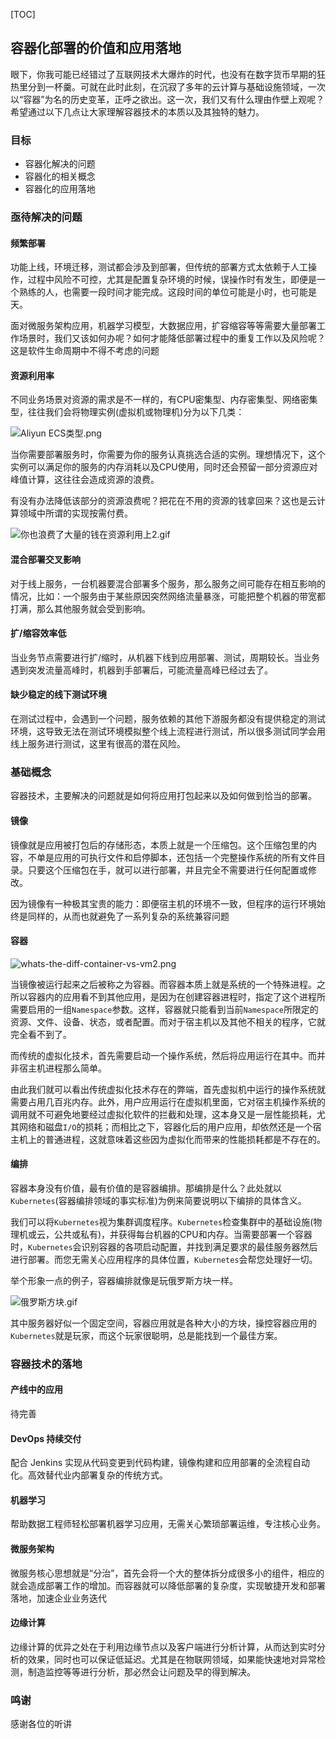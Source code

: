 [TOC]

## 容器化部署的价值和应用落地

眼下，你我可能已经错过了互联网技术大爆炸的时代，也没有在数字货币早期的狂热里分到一杯羹。可就在此时此刻，在沉寂了多年的云计算与基础设施领域，一次以“容器”为名的历史变革，正呼之欲出。这一次，我们又有什么理由作壁上观呢？希望通过以下几点让大家理解容器技术的本质以及其独特的魅力。

### 目标

- 容器化解决的问题
- 容器化的相关概念
- 容器化的应用落地

### 亟待解决的问题

#### 频繁部署

功能上线，环境迁移，测试都会涉及到部署，但传统的部署方式太依赖于人工操作，过程中风险不可控，尤其是配置复杂环境的时候，误操作时有发生，即便是一个熟练的人，也需要一段时间才能完成。这段时间的单位可能是小时，也可能是天。

面对微服务架构应用，机器学习模型，大数据应用，扩容缩容等等需要大量部署工作场景时，我们又该如何办呢？如何才能降低部署过程中的重复工作以及风险呢？这是软件生命周期中不得不考虑的问题

#### 资源利用率

不同业务场景对资源的需求是不一样的，有CPU密集型、内存密集型、网络密集型，往往我们会将物理实例(虚拟机或物理机)分为以下几类：

![Aliyun ECS类型.png](https://note.youdao.com/yws/res/83223/WEBRESOURCE205fa6bfa05e9b7b49085b842f7f2695)

当你需要部署服务时，你需要为你的服务认真挑选合适的实例。理想情况下，这个实例可以满足你的服务的内存消耗以及CPU使用，同时还会预留一部分资源应对峰值计算，这往往会造成资源的浪费。

有没有办法降低该部分的资源浪费呢？把花在不用的资源的钱拿回来？这也是云计算领域中所谓的实现按需付费。

![你也浪费了大量的钱在资源利用上2.gif](https://note.youdao.com/yws/res/83211/WEBRESOURCEd27668a871bc73e242e8a44fefeca9cd)

#### 混合部署交叉影响

对于线上服务，一台机器要混合部署多个服务，那么服务之间可能存在相互影响的情况，比如：一个服务由于某些原因突然网络流量暴涨，可能把整个机器的带宽都打满，那么其他服务就会受到影响。

#### 扩/缩容效率低

当业务节点需要进行扩/缩时，从机器下线到应用部署、测试，周期较长。当业务遇到突发流量高峰时，机器到手部署后，可能流量高峰已经过去了。

#### 缺少稳定的线下测试环境

在测试过程中，会遇到一个问题，服务依赖的其他下游服务都没有提供稳定的测试环境，这导致无法在测试环境模拟整个线上流程进行测试，所以很多测试同学会用线上服务进行测试，这里有很高的潜在风险。

### 基础概念

容器技术，主要解决的问题就是如何将应用打包起来以及如何做到恰当的部署。

#### 镜像

镜像就是应用被打包后的存储形态，本质上就是一个压缩包。这个压缩包里的内容，不单是应用的可执行文件和启停脚本，还包括一个完整操作系统的所有文件目录。只要这个压缩包在手，就可以进行部署，并且完全不需要进行任何配置或修改。

因为镜像有一种极其宝贵的能力：即便宿主机的环境不一致，但程序的运行环境始终是同样的，从而也就避免了一系列复杂的系统兼容问题

#### 容器

![whats-the-diff-container-vs-vm2.png](https://note.youdao.com/yws/res/83463/WEBRESOURCE6b7c1c2c489b313795b2f40ef79a8176)

当镜像被运行起来之后被称之为容器。而容器本质上就是系统的一个特殊进程。之所以容器内的应用看不到其他应用，是因为在创建容器进程时，指定了这个进程所需要启用的一组`Namespace`参数。这样，容器就只能看到当前`Namespace`所限定的资源、文件、设备、状态，或者配置。而对于宿主机以及其他不相关的程序，它就完全看不到了。

而传统的虚拟化技术，首先需要启动一个操作系统，然后将应用运行在其中。而并非宿主机进程那么简单。

由此我们就可以看出传统虚拟化技术存在的弊端，首先虚拟机中运行的操作系统就需要占用几百兆内存。此外，用户应用运行在虚拟机里面，它对宿主机操作系统的调用就不可避免地要经过虚拟化软件的拦截和处理，这本身又是一层性能损耗，尤其网络和磁盘`I/O`的损耗；而相比之下，容器化后的用户应用，却依然还是一个宿主机上的普通进程，这就意味着这些因为虚拟化而带来的性能损耗都是不存在的。

#### 编排

容器本身没有价值，最有价值的是容器编排。那编排是什么？此处就以`Kubernetes`(容器编排领域的事实标准)为例来简要说明以下编排的具体含义。

我们可以将`Kubernetes`视为集群调度程序。`Kubernetes`检查集群中的基础设施(物理机或云，公共或私有)，并获得每台机器的CPU和内存。当需要部署一个容器时，`Kubernetes`会识别容器的各项启动配置，并找到满足要求的最佳服务器然后进行部署。而您无需关心应用程序的具体位置，`Kubernetes`会帮您处理好一切。

举个形象一点的例子，容器编排就像是玩俄罗斯方块一样。

![俄罗斯方块.gif](https://note.youdao.com/yws/res/83209/WEBRESOURCEbcb5a9997a564b1fb7090f66c52aac22)

其中服务器好似一个固定空间，容器应用就是各种大小的方块，操控容器应用的`Kubernetes`就是玩家，而这个玩家很聪明，总是能找到一个最佳方案。

### 容器技术的落地

#### 产线中的应用

待完善

#### DevOps 持续交付

配合 Jenkins 实现从代码变更到代码构建，镜像构建和应用部署的全流程自动化。高效替代业内部署复杂的传统方式。

#### 机器学习

帮助数据工程师轻松部署机器学习应用，无需关心繁琐部署运维，专注核心业务。

#### 微服务架构

微服务核心思想就是“分治”，首先会将一个大的整体拆分成很多小的组件，相应的就会造成部署工作的增加。而容器就可以降低部署的复杂度，实现敏捷开发和部署落地，加速企业业务迭代

#### 边缘计算

边缘计算的优异之处在于利用边缘节点以及客户端进行分析计算，从而达到实时分析的效果，同时也可以保证低延迟。尤其是在物联网领域，如果能快速地对异常检测，制造监控等等进行分析，那必然会让问题及早的得到解决。

### 鸣谢

感谢各位的听讲